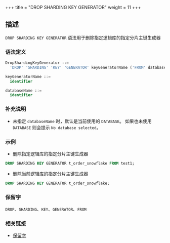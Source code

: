+++
title = "DROP SHARDING KEY GENERATOR"
weight = 11
+++

## 描述

`DROP SHARDING KEY GENERATOR` 语法用于删除指定逻辑库的指定分片主键生成器

### 语法定义

```sql
DropShardingKeyGenerator ::=
  'DROP' 'SHARDING' 'KEY' 'GENERATOR' keyGeneratorName ('FROM' databaseName)?

keyGeneratorName ::=
  identifier

databaseName ::=
  identifier
```

### 补充说明

- 未指定 `databaseName` 时，默认是当前使用的 `DATABASE`。 如果也未使用 `DATABASE` 则会提示 `No database selected`。

### 示例

- 删除指定逻辑库的指定分片主键生成器

```sql
DROP SHARDING KEY GENERATOR t_order_snowflake FROM test1;
```

- 删除当前逻辑库的指定分片主键生成器

```sql
DROP SHARDING KEY GENERATOR t_order_snowflake;
```

### 保留字

`DROP`、`SHARDING`、`KEY`、`GENERATOR`、`FROM`

### 相关链接

- [保留字](/cn/reference/distsql/syntax/reserved-word/)
